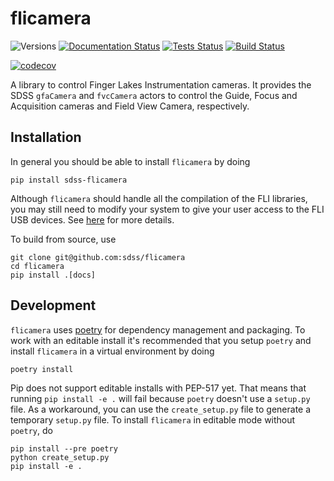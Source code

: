 # flicamera

![Versions](https://img.shields.io/badge/python->3.7-blue?style=plastic)
[![Documentation Status](https://readthedocs.org/projects/sdss-flicamera/badge/?version=latest)](https://sdss-flicamera.readthedocs.io/en/latest/?badge=latest)
[![Tests Status](https://github.com/sdss/flicamera/workflows/Test/badge.svg)](https://github.com/sdss/flicamera/actions)
[![Build Status](https://github.com/sdss/flicamera/workflows/Build%20Extensions/badge.svg)](https://github.com/sdss/flicamera/actions)

[![codecov](https://codecov.io/gh/sdss/flicamera/branch/master/graph/badge.svg)](https://codecov.io/gh/sdss/flicamera)

A library to control Finger Lakes Instrumentation cameras. It provides the SDSS `gfaCamera` and `fvcCamera` actors to control the Guide, Focus and Acquisition cameras and Field View Camera, respectively.

## Installation

In general you should be able to install ``flicamera`` by doing

```console
pip install sdss-flicamera
```

Although `flicamera` should handle all the compilation of the FLI libraries, you may still need to modify your system to give your user access to the FLI USB devices. See [here](https://github.com/sdss/flicamera/blob/master/cextern/README.md) for more details.

To build from source, use

```console
git clone git@github.com:sdss/flicamera
cd flicamera
pip install .[docs]
```

## Development

`flicamera` uses [poetry](http://poetry.eustace.io/) for dependency management and packaging. To work with an editable install it's recommended that you setup `poetry` and install `flicamera` in a virtual environment by doing

```console
poetry install
```

Pip does not support editable installs with PEP-517 yet. That means that running `pip install -e .` will fail because `poetry` doesn't use a `setup.py` file. As a workaround, you can use the `create_setup.py` file to generate a temporary `setup.py` file. To install `flicamera` in editable mode without `poetry`, do

```console
pip install --pre poetry
python create_setup.py
pip install -e .
```
